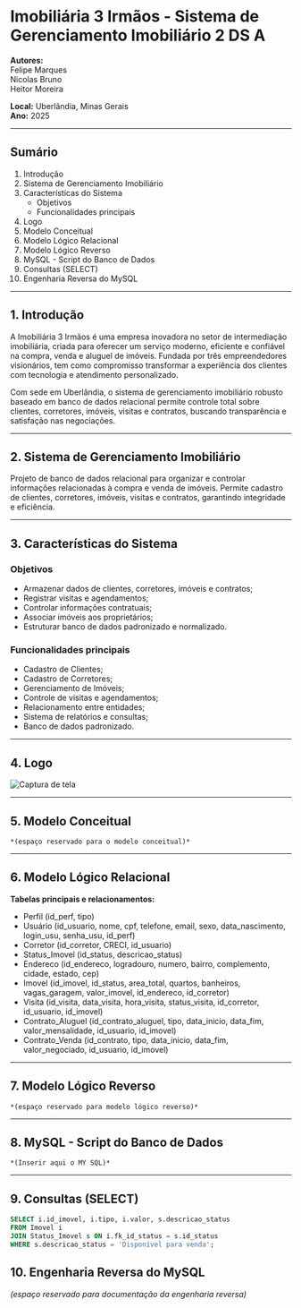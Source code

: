# Imobiliária 3 Irmãos - Sistema de Gerenciamento Imobiliário 2 DS A

**Autores:**  
Felipe Marques  
Nicolas Bruno  
Heitor Moreira

**Local:** Uberlândia, Minas Gerais  
**Ano:** 2025

---

## Sumário

1. Introdução  
2. Sistema de Gerenciamento Imobiliário  
3. Características do Sistema  
   - Objetivos  
   - Funcionalidades principais  
4. Logo  
5. Modelo Conceitual  
6. Modelo Lógico Relacional  
7. Modelo Lógico Reverso  
8. MySQL - Script do Banco de Dados  
9. Consultas (SELECT)  
10. Engenharia Reversa do MySQL  

---

## 1. Introdução

A Imobiliária 3 Irmãos é uma empresa inovadora no setor de intermediação imobiliária, criada para oferecer um serviço moderno, eficiente e confiável na compra, venda e aluguel de imóveis. Fundada por três empreendedores visionários, tem como compromisso transformar a experiência dos clientes com tecnologia e atendimento personalizado.

Com sede em Uberlândia, o sistema de gerenciamento imobiliário robusto baseado em banco de dados relacional permite controle total sobre clientes, corretores, imóveis, visitas e contratos, buscando transparência e satisfação nas negociações.

---

## 2. Sistema de Gerenciamento Imobiliário

Projeto de banco de dados relacional para organizar e controlar informações relacionadas à compra e venda de imóveis. Permite cadastro de clientes, corretores, imóveis, visitas e contratos, garantindo integridade e eficiência.

---

## 3. Características do Sistema

### Objetivos

- Armazenar dados de clientes, corretores, imóveis e contratos;  
- Registrar visitas e agendamentos;  
- Controlar informações contratuais;  
- Associar imóveis aos proprietários;  
- Estruturar banco de dados padronizado e normalizado.

### Funcionalidades principais

- Cadastro de Clientes;  
- Cadastro de Corretores;  
- Gerenciamento de Imóveis;  
- Controle de visitas e agendamentos;  
- Relacionamento entre entidades;  
- Sistema de relatórios e consultas;  
- Banco de dados padronizado.

---

## 4. Logo
<img src="https://i.ibb.co/67Ftgptv/Captura-de-tela-2025-07-04-215039-removebg-preview.png" alt="Captura de tela" style="pointer-events: none; cursor: default;" />


---

## 5. Modelo Conceitual
````
*(espaço reservado para o modelo conceitual)*
````
---

## 6. Modelo Lógico Relacional

**Tabelas principais e relacionamentos:**

- Perfil (id_perf, tipo)  
- Usuário (id_usuario, nome, cpf, telefone, email, sexo, data_nascimento, login_usu, senha_usu, id_perf)  
- Corretor (id_corretor, CRECI, id_usuario)  
- Status_Imovel (id_status, descricao_status)  
- Endereco (id_endereco, logradouro, numero, bairro, complemento, cidade, estado, cep)  
- Imovel (id_imovel, id_status, area_total, quartos, banheiros, vagas_garagem, valor_imovel, id_endereco, id_corretor)  
- Visita (id_visita, data_visita, hora_visita, status_visita, id_corretor, id_usuario, id_imovel)  
- Contrato_Aluguel (id_contrato_aluguel, tipo, data_inicio, data_fim, valor_mensalidade, id_usuario, id_imovel)  
- Contrato_Venda (id_contrato, tipo, data_inicio, data_fim, valor_negociado, id_usuario, id_imovel)

---

## 7. Modelo Lógico Reverso
````
*(espaço reservado para modelo lógico reverso)*
````
---

## 8. MySQL - Script do Banco de Dados
````
*(Inserir aqui o MY SQL)*
````
---

## 9. Consultas (SELECT)

```sql
SELECT i.id_imovel, i.tipo, i.valor, s.descricao_status 
FROM Imovel i 
JOIN Status_Imovel s ON i.fk_id_status = s.id_status 
WHERE s.descricao_status = 'Disponível para venda';
````

## 10. Engenharia Reversa do MySQL

*(espaço reservado para documentação da engenharia reversa)*
